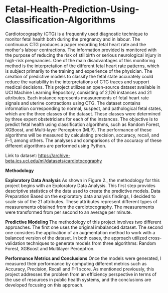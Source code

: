# Fetal-Health-Prediction-Using-Classification-Algorithms


Cardiotocography (CTG) is a frequently used diagnostic technique to monitor fetal health both during the pregnancy and in labour. The continuous CTG produces a paper recording fetal heart rate and the mother's labour contractions. The information provided is monitored with the purpose of reducing the risk of stillbirth or serious neurological injury in high-risk pregnancies. One of the main disadvantages of this monitoring method is the interpretation of the different fetal heart rate patterns, which is subject primarily to the training and experience of the physician. The creation of predictive models to classify the fetal state accurately could reduce the variability in the interpretations of CTG traces and support medical decisions. 
This project utilizes an open-source dataset available in UCI Machine Learning Repository, consisting of 2,126 instances and 21 attributes. Each instance represents measurements of fetal heart rate signals and uterine contractions using CTG. The dataset contains information corresponding to normal, suspect, and pathological fetal states, which are the three classes of the dataset. These classes were determined by three expert obstetricians for each of the instances.
The objective is to predict fetal health using classification algorithms, such as Random Forest, XGBoost, and Multi-layer Perceptron (MLP). The performance of these algorithms will be measured by calculating precision, accuracy, recall, and F-1, among others. The analyses and comparisons of the accuracy of these different algorithms are performed using Python.

Link to dataset: https://archive-beta.ics.uci.edu/ml/datasets/cardiotocography

**Methodology**

**Exploratory Data Analysis**
As shown in Figure 2., the methodology for this project begins with an Exploratory Data Analysis. This first step provides descriptive statistics of the data used to create the predictive models.
Data Preparation
Based on the exploratory data analysis findings, I decided to scale six of the 21 attributes. These attributes represent different types of measurements obtained from the cardiotocography. 
The measurements were transformed from per second to an average per minute.


**Predictive Modeling**
The methodology of this project involves two different approaches. The first one uses the original imbalanced dataset. The second one considers the application of an augmentation method to work with a balanced version of the dataset. In both cases, the approach utilized cross-validation techniques to generate models from three algorithms: Random Forest, XGBoost and Multilayer Perceptron. 

**Performance Metrics and Conclusions**
Once the models were generated, I measured their performance by computing different metrics such as Accuracy, Precision, Recall and F-1 score. 
As mentioned previously, this project addresses the problem from an efficiency perspective in terms of the use of resources in public health systems, and the conclusions are developed focusing on this approach.
